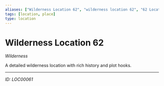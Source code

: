 ```yaml
---
aliases: ["Wilderness Location 62", "wilderness location 62", "62 Location Wilderness"]
tags: [location, place]
type: location
---
```


# Wilderness Location 62

*Wilderness*

A detailed wilderness location with rich history and plot hooks.

---
*ID: LOC00061*